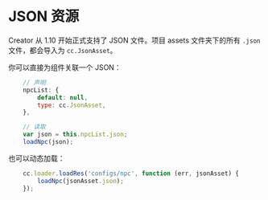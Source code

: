# JSON 资源

Creator 从 1.10 开始正式支持了 JSON 文件。项目 assets 文件夹下的所有 `.json` 文件，都会导入为 `cc.JsonAsset`。

你可以直接为组件关联一个 JSON：

```js
    // 声明
    npcList: {
        default: null,
        type: cc.JsonAsset,
    },

    // 读取
    var json = this.npcList.json;
    loadNpc(json);
```

也可以动态加载：

```js
    cc.loader.loadRes('configs/npc', function (err, jsonAsset) {
        loadNpc(jsonAsset.json);
    });
```
